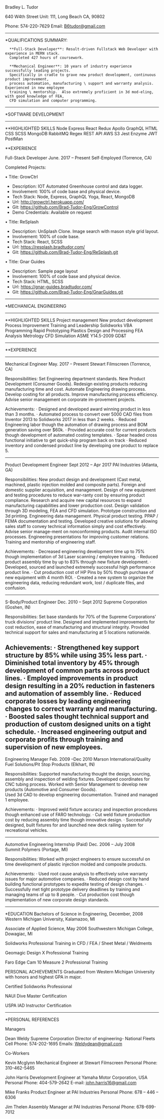 Bradley L. Tudor

640 W4th Street Unit: 111, 
Long Beach CA, 90802

Phone: 574-220-7629
Email: B6tudor@gmail.com

------------------------------------------------------------------------------------------------------

*QUALIFICATIONS SUMMARY:

      **Full-Stack Developer**: Result-driven Fullstack Web Developer with experience in MERN stack.  
      Completed 427 hours of coursework.  
 
      **Mechanical Engineer**: 10 years of industry experience successfully leading projects.  
      Specifically in cradle to grave new product development, continuous product improvement, 
      process automation, manufacturing \ support and warranty analysis.  Experienced in new employee 
      training \ mentorship.  Also extremely proficient in 3d mod-eling, with good knowledge of FEA, 
      CFD simulation and computer programming.

------------------------------------------------------------------------------------------------------

*SOFTWARE DEVELOPMENT

------------------------------------------------------------------------------------------------------
**HIGHLIGHTED SKILLS
Node	Express		React		Redux		Apollo		GraphQL	    HTML	                       
CSS		SCSS		MongoDB	    RabbitMQ	Regex		REST API	AWS S3
Jest	Enzyme		JWT		    PostMan


**EXPERIENCE

Full-Stack Developer									                June. 2017 – Present
Self-Employed (Torrence, CA)		        					 

Completed Projects:

•	Title: GrowCtrl										  
-	Description: IOT Automated Greenhouse control and data logger.
-	Involvement: 100% of code base and physical device. 
-	Tech Stack: Node, Express, GraphQL Yoga, React, MongoDB
-	Url: http://growctrl.herokuapp.com/
-	Git: https://github.com/Brad-Tudor-Eng/GrowControl
-	Demo Credentials: Available on request

•	Title: ReSplash								      	               	
-	Description: UnSplash Clone. Image search with mason style grid layout.
-	Involvement: 100% of code base. 
-	Tech Stack: React, SCSS
-	Url: https://resplash.bradtudor.com/
-	Git: https://github.com/Brad-Tudor-Eng/ReSplash.git

•	Title: Gnar Guides									  
-	Description: Sample page layout
-	Involvement: 100% of code base and physical device. 
-	Tech Stack: HTML, SCSS
-	Url: https://gnar-guides.bradtudor.com/
-	Git: https://github.com/Brad-Tudor-Eng/GnarGuides.git
 


------------------------------------------------------------------------------------------------------

*MECHANICAL ENGINEERING

------------------------------------------------------------------------------------------------------

**HIGHLIGHTED SKILLS
Project management	New product development	    Process Improvement	    Training and Leadership
Solidworks			VBA Programming	 	        Rapid Prototyping	    Plastics Design and Processing
FEA Analysis		Metrology			        CFD Simulation		    ASME Y14.5-2009 GD&T

------------------------------------------------------------------------------------------------------

**EXPERIENCE

------------------------------------------------------------------------------------------------------

Mechanical Engineer									                May. 2017 – Present
Stewart Filmscreen (Torrence, CA)		        					 

Responsibilities:  Set Engineering department standards.  New Product Development (Consumer Goods).  Redesign existing products reducing manufacturing time and cost.  Automate Engineering drawing process.  Develop costing for all products.  Improve manufacturing process efficiency.  Advise senior management on corporate im-provement projects.

Achievements:
·	Designed and developed award winning product in less than 3 months.
·	Automated process to convert over 5000 CAD files from Inventor 2013 to Solidworks 2017 in less than 2 weeks.
·	Reduced Engineering labor though the automation of drawing process and BOM generation saving over $60k.
·	Provided accurate cost for current products though development of automated costing templates.
·	Spear headed cross functional initiative to get quick-ship program back on track
·	Reduced inventory and condensed product line by developing one product to replace 5. 

------------------------------------------------------------------------------------------------------

Product Development Engineer									Sept 2012 – Apr 2017
PAI Industries (Atlanta, GA)	
		        				              
Responsibilities:  New product design and development (Cast metal, machined, plastic injection molded and composite parts).  Foreign and domestic supplier acquisition, and management.  Design of new equipment and testing procedures to reduce war-ranty cost by ensuring product compliance.  Research and acquire new capital resources to expand manufacturing capabilities and lower production cost.  Design validation through 3D modeling, FEA and CFD simulation.  Prototype construction and 3d printing.  Engineering data management.  Physical product testing.  PPAP / FEMA documentation and testing.  Developed creative solutions for allowing sales staff to convey technical information simply and cost effectively. Advise senior manage-ment on nonconforming products.  Audit internal ISO processes. Engineering presentations for improving customer relations.  Training and mentorship of engineering staff.
	
Achievements:
·	Decreased engineering development time up to 75% though implementation of 3d Laser scanning / employee training.
·	Reduced product assembly time by up to 83% through new fixture development. 
·	Developed, sourced and launched extremely successful high performance product line.
·	Cut production cost of HP Pins by 50% though purchase of new equipment with 4 month ROI.
·	Created a new system to organize the engineering data, reducing redundant work, lost / duplicate files, and confusion.

------------------------------------------------------------------------------------------------------

S-Body/Product Engineer									Dec. 2010 – Sept 2012
Supreme Corporation (Goshen, IN)		        					 

Responsibilities: Set base standards for 70% of the Supreme Corporations’ truck divisions’
                           product line.  Designed and implemented improvements for cost reduction, ease of                                       manufacturing and structural integrity.  Provided technical support for sales and 
              	manufacturing at 5 locations nationwide. 

Achievements:
·	Strengthened key support structure by 85% while using 35% less part.
·	Diminished total inventory by 45% through development of common parts across product lines.
·	Employed improvements in product design resulting in a 20% reduction in fasteners and automation of assembly line.
·	Reduced corporate losses by leading engineering changes to correct warranty and manufacturing.
·	Boosted sales thought technical support and production of custom designed units on a tight schedule.
·	Increased engineering output and corporate profits through training and supervision of new employees.
 
------------------------------------------------------------------------------------------------------

Engineering Manager										Feb. 2009 –Dec 2010
Marson International/Quality Fuel Solutions/Pit Stop Products (Elkhart, IN)       					 

Responsibilities:  Supported manufacturing thought the design, sourcing, assembly and inspection of                                    welding fixtures.  Developed coordinates for CNC tubing process.  Worked with
	Senior Management to develop new products (Automotive and Consumer Goods).  
                             Used 3d CAD to develop engineering documentation. Trained and managed 1 employee.

Achievements:
·	Improved weld fixture accuracy and inspection procedures though enhanced use of FARO technology.
·	Cut weld fixture production cost by reducing assembly time though innovative design.
·	Successfully designed, built fixtures for and launched new deck railing system for recreational vehicles.

------------------------------------------------------------------------------------------------------

Automotive Engineering Internship (Paid)							Dec. 2006 – July 2008	               
Summit Polymers (Portage, MI)                          	

Responsibilities:  Worked with project engineers to ensure successful on time development of plastic                                            injection molded and composite products.

Achievements:
·	Used root cause analysis to effectively solve warranty issues for major automotive companies.
·	Reduced design cost by hand building functional prototypes to expedite testing of design changes.
·	Successfully met tight prototype delivery deadlines by training and managing teams of up to 8 people.
·	Cut production cost though implementation of new corporate design standards.

------------------------------------------------------------------------------------------------------

*EDUCATION
Bachelors of Science in Engineering, December, 2008     	                                          
Western Michigan University, Kalamazoo, MI 	                               			                                

Associate of Applied Science, May 2006
Southwestern Michigan College, Dowagiac, MI

Solidworks Professional Training in CFD / FEA / Sheet Metal / Weldments

Geomagic Design X Professional Training

Faro Edge Cam 10 Measure 2 Professional Training


PERSONAL ACHIEVEMENTS
Graduated from Western Michigan University with honors and highest GPA in major.

Certified Solidworks Professional

NAUI Dive Master Certification

USPA IAD Instructor Certification										

------------------------------------------------------------------------------------------------------

*PERSONAL REFERENCES

Managers

Dean Weldy 
Supreme Corporation Director of engineering- National Fleets
 	Cell Phone: 574-202-1695 
Emails: Weldydean@gmail.com

Co-Workers

Kevin Mcglynn
Mechanical Engineer at Stewart Filmscreen
Personal Phone: 310-462-5465

John Harris
Development Engineer at Yamaha Motor Corporation, USA
Personal Phone: 404-579-2642
E-mail: john.harris16@gmail.com

Mike Franks
Product Engineer at PAI Industries
Personal Phone: 678 – 446 – 6306 

Jim Thelen
Assembly Manager at PAI Industries
Personal Phone: 678-699-7012

